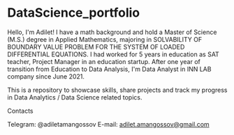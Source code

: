 # DataScience_portfolio
Hello, I'm Adilet! I have a math background and hold a Master of Science (M.S.) degree in Applied Mathematics, majoring in SOLVABILITY OF BOUNDARY VALUE PROBLEM FOR THE SYSTEM OF LOADED DIFFERENTIAL EQUATIONS. I had worked for 5 years in education as SAT teacher, Project Manager in an education startup. After one year of transition from Education to Data Analysis, I'm Data Analyst in INN LAB company since June 2021.

This is a repository to showcase skills, share projects and track my progress in Data Analytics / Data Science related topics.

Contacts

Telegram: @adiletamangossov
E-mail: adilet.amangossov@gmail.com
